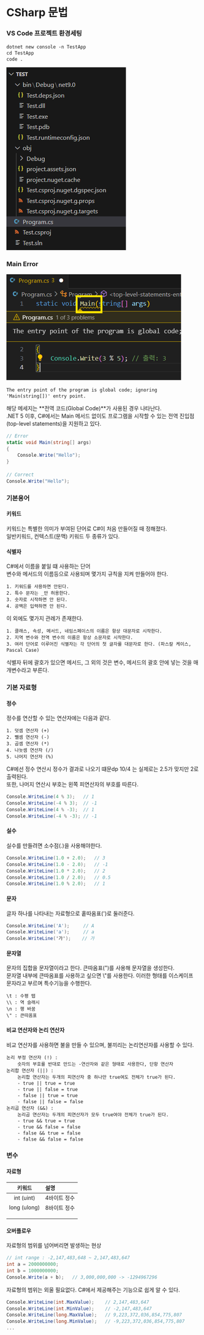 # CSharp 문법

### VS Code 프로젝트 환경세팅
```plainText
dotnet new console -n TestApp
cd TestApp
code .
```
![projectSetting](img/post/250728/projectSetting.png)

### Main Error
![mainError](img/post/250728/mainError.png)
```plainText
The entry point of the program is global code; ignoring 'Main(string[])' entry point.
```
해당 메세지는 **전역 코드(Global Code)**가 사용된 경우 나타난다.</br>
.NET 5 이후, C#에서는 Main 메서드 없이도 프로그램을 시작할 수 있는 전역 진입점(top-level statements)을 지원하고 있다.</br>
```csharp
// Error
static void Main(string[] args)
{
    Console.Write("Hello");
}

// Correct
Console.Write("Hello");
```

### 기본용어
#### 키워드
키워드는 특별한 의미가 부여된 단어로 C#이 처음 만들어질 때 정해졌다.</br>
일반키워드, 컨텍스트(문맥) 키워드 두 종류가 있다.</br>
#### 식별자
C#에서 이름을 붙일 떄 사용하는 단어</br>
변수와 메서드의 이름등으로 사용되며 몇가지 규칙을 지켜 만들어야 한다.</br>
```plainText
1. 키워드를 사용하면 안된다.
2. 특수 문자는 _만 허용한다.
3. 숫자로 시작하면 안 된다.
4. 공백은 입력하면 안 된다.
```
이 외에도 몇가지 관례가 존재한다.</br>
```plainText
1. 클래스, 속성, 메서드, 네임스페이스의 이름은 항상 대문자로 시작한다.
2. 지역 변수와 전역 변수의 이름은 항상 소문자로 시작한다.
3. 여러 단어로 이루어진 식별자는 각 단어의 첫 글자를 대문자로 한다. (파스칼 케이스, Pascal Case)
```
식별자 뒤에 괄호가 있으면 메서드, 그 외의 것은 변수, 메서드의 괄호 안에 넣는 것을 매개변수라고 부른다.</br>

### 기본 자료형
#### 정수
정수를 연산할 수 있는 연산자에는 다음과 같다.
```plainText
1. 덧셈 연산자 (+)
2. 뺄셈 연산자 (-)
3. 곱셈 연산자 (*)
4. 나눗셈 연산자 (/)
5. 나머지 연산자 (%)
```
C#에선 정수 연산시 정수가 결과로 나오기 떄문dp 10/4 는 실제로는 2.5가 맞지만 2로 출력된다.</br>
또한, 나머지 연산시 부호는 왼쪽 피연산자의 부호를 따른다.</br>
```csharp
Console.WriteLine(4 % 3);   // 1
Console.WriteLine(-4 % 3);  // -1
Console.WriteLine(4 % -3);  // 1
Console.WriteLine(-4 % -3); // -1
```
#### 실수
실수를 만들려면 소수점(.)을 사용해야한다.</br>
```csharp
Console.WriteLine(1.0 + 2.0);   // 3
Console.WriteLine(1.0 - 2.0);   // -1
Console.WriteLine(1.0 * 2.0);   // 2
Console.WriteLine(1.0 / 2.0);   // 0.5
Console.WriteLine(1.0 % 2.0);   // 1
```
#### 문자
글자 하나를 나타내는 자료형으로 홑따옴표(')로 둘러준다.</br>
```csharp
Console.WriteLine('A');     // A
Console.WriteLine('a');     // a
Console.WriteLine('가');    // 가
```
#### 문자열
문자의 집합을 문자열이라고 한다. 큰따옴표(")를 사용해 문자열을 생성한다.</br>
문자열 내부에 큰따옴표를 사용하고 싶으면 \\"를 사용한다. 이러한 형태를 이스케이프 문자라고 부르며 특수기능을 수행한다.</br>
```plainText
\t : 수평 탭
\\ : 역 슬래시
\n : 행 바꿈
\" : 큰따옴표
```
#### 비교 연산자와 논리 연산자
비교 연산자를 사용하면 불을 만들 수 있으며, 불끼리는 논리연산자를 사용할 수 있다.</br>
```
논리 부정 연산자 (!) :
    숫자의 부호를 반대로 만드는 -연산자와 같은 형태로 사용한다, 단항 연산자
논리합 연산자 (||) :
    논리합 연산자는 두개의 피연산자 중 하나만 true여도 전체가 true가 된다.
    - true || true = true
    - true || false = true
    - false || true = true
    - false || false = false
논리곱 연산자 (&&) : 
    논리곱 연산자는 두개의 피연산자가 모두 true여야 전체가 true가 된다.
    - true && true = true
    - true && false = false
    - false && true = false
    - false && false = false
```

### 변수
#### 자료형
|키워드|설명|
|:---:|:---|
|int (uint)|4바이트 정수|
|long (ulong)|8바이트 정수|
|||
|||
|||
#### 오버플로우
자료형의 범위를 넘어버리면 발생하는 현상</br>
```csharp
// int range : -2,147,483,648 ~ 2,147,483,647
int a = 2000000000;
int b = 1000000000;
Console.Write(a + b);   // 3,000,000,000 -> -1294967296
```
자료형의 범위는 외울 필요없다. C#에서 제공해주는 기능으로 쉽게 알 수 있다.</br>
```csharp
Console.WriteLine(int.MaxValue);    // 2,147,483,647
Console.WriteLine(int.MinValue);    // -2,147,483,647
Console.WriteLine(long.MaxValue);   // 9,223,372,036,854,775,807
Console.WriteLine(long.MinValue);   // -9,223,372,036,854,775,807
...
```